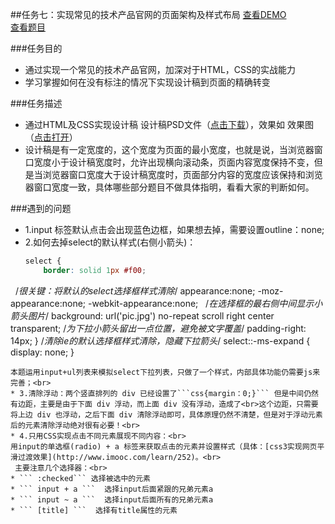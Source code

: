 ##任务七：实现常见的技术产品官网的页面架构及样式布局
[查看DEMO](https://rawgit.com/cjlalala/2016-IFE/master/phase01/task07/task07.html)<br>
[查看题目](http://ife.baidu.com/2016/task/detail?taskId=7)

###任务目的
* 通过实现一个常见的技术产品官网，加深对于HTML，CSS的实战能力
* 学习掌握如何在没有标注的情况下实现设计稿到页面的精确转变

###任务描述
* 通过HTML及CSS实现设计稿 设计稿PSD文件（[点击下载](http://7xrp04.com1.z0.glb.clouddn.com/task_1_7_1.psd)），效果如 效果图（[点击打开](http://7xrp04.com1.z0.glb.clouddn.com/task_1_7_2.jpg)）
* 设计稿是有一定宽度的，这个宽度为页面的最小宽度，也就是说，当浏览器窗口宽度小于设计稿宽度时，允许出现横向滚动条，页面内容宽度保持不变，但是当浏览器窗口宽度大于设计稿宽度时，页面部分内容的宽度应该保持和浏览器窗口宽度一致，具体哪些部分题目不做具体指明，看看大家的判断如何。

###遇到的问题
* 1.input 标签默认点击会出现蓝色边框，如果想去掉，需要设置outline：none;
* 2.如何去掉select的默认样式(右侧小箭头)：
  ``` css
  select {
      border: solid 1px #f00;
      /*很关键：将默认的select选择框样式清除*/
      appearance:none;
      -moz-appearance:none;
      -webkit-appearance:none;
      /*在选择框的最右侧中间显示小箭头图片*/
      background: url('pic.jpg') no-repeat scroll right center transparent;
      /*为下拉小箭头留出一点位置，避免被文字覆盖*/
      padding-right: 14px; 
  }
   /*清除ie的默认选择框样式清除，隐藏下拉箭头*/
  select::-ms-expand { 
      display: none;
  }
  ```
  本题运用input+ul列表来模拟select下拉列表，只做了一个样式，内部具体功能仍需要js来完善；<br>
* 3.清除浮动：两个竖直排列的 div 已经设置了```css{margin：0;}``` 但是中间仍然有边距，主要是由于下面 div 浮动，而上面 div 没有浮动，造成了<br>这个边距，只需要将上边 div 也浮动，之后下面 div 清除浮动即可，具体原理仍然不清楚，但是对于浮动元素后的元素清除浮动绝对很有必要！<br>
* 4.只用CSS实现点击不同元素展现不同内容：<br>
  用input的单选框(radio) + a 标签来获取点击的元素并设置样式（具体：[css3实现网页平滑过渡效果](http://www.imooc.com/learn/252)。<br>
  主要注意几个选择器：<br>
  * ``` :checked``` 选择被选中的元素 
  * ``` input + a ```  选择input后面紧跟的兄弟元素a
  * ``` input ~ a ```  选择input后面所有的兄弟元素a
  * ``` [title] ```  选择有title属性的元素
